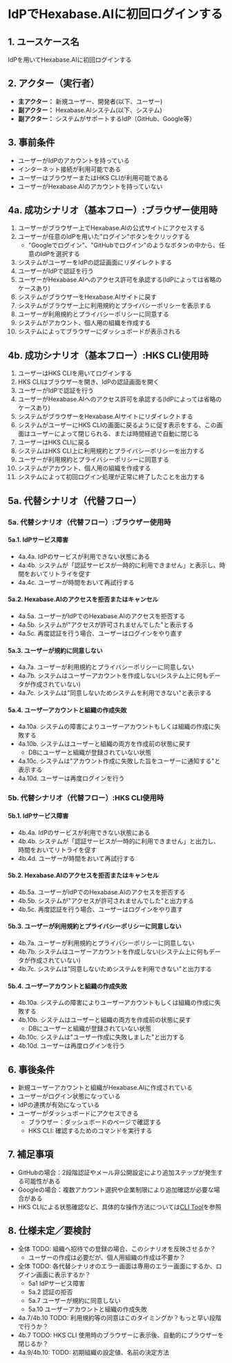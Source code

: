 # IdPでHexabase.AIに初回ログインする

## 1. ユースケース名

IdPを用いてHexabase.AIに初回ログインする

## 2. アクター（実行者）

- **主アクター：** 新規ユーザー、開発者(以下、ユーザー)
- **副アクター：** Hexabase.AIシステム(以下、システム)
- **副アクター：** システムがサポートするIdP（GitHub、Google等）

## 3. 事前条件

- ユーザーがIdPのアカウントを持っている
- インターネット接続が利用可能である
- ユーザーはブラウザーまたはHKS CLIが利用可能である
- ユーザーがHexabase.AIのアカウントを持っていない

## 4a. 成功シナリオ（基本フロー）:ブラウザー使用時

1. ユーザーがブラウザー上でHexabase.AIの公式サイトにアクセスする
2. ユーザーが任意のIdPを用いた"ログイン"ボタンをクリックする
   - "Googleでログイン"、"GitHubでログイン"のようなボタンの中から、任意のIdPを選択する
3. システムがユーザーをIdPの認証画面にリダイレクトする
4. ユーザーがIdPで認証を行う
5. ユーザーがHexabase.AIへのアクセス許可を承認する(IdPによっては省略のケースあり)
6. システムがブラウザーをHexabase.AIサイトに戻す
7. システムがブラウザー上に利用規約とプライバシーポリシーを表示する
8. ユーザーが利用規約とプライバシーポリシーに同意する
9. システムがアカウント、個人用の組織を作成する
10. システムによってブラウザーにダッシュボードが表示される

## 4b. 成功シナリオ（基本フロー）:HKS CLI使用時

1. ユーザーはHKS CLIを用いてログインする
2. HKS CLIはブラウザーを開き、IdPの認証画面を開く
3. ユーザーがIdPで認証を行う
4. ユーザーがHexabase.AIへのアクセス許可を承認する(IdPによっては省略のケースあり)
5. システムがブラウザーをHexabase.AIサイトにリダイレクトする
6. システムがユーザーにHKS CLIの画面に戻るように促す表示をする、この画面はユーザーによって閉じられる、または時間経過で自動に閉じる
7. ユーザーはHKS CLIに戻る
8. システムはHKS CLI上に利用規約とプライバシーポリシーを出力する
9. ユーザーが利用規約とプライバシーポリシーに同意する
10. システムがアカウント、個人用の組織を作成する
11. システムによって初回ログイン処理が正常に終了したことを出力する

## 5a. 代替シナリオ（代替フロー）

### 5a. 代替シナリオ（代替フロー）:ブラウザー使用時

#### 5a.1. IdPサービス障害

- 4a.4a. IdPのサービスが利用できない状態にある
- 4a.4b. システムが「認証サービスが一時的に利用できません」と表示し、時間をおいてリトライを促す
- 4a.4c. ユーザーが時間をおいて再試行する

#### 5a.2. Hexabase.AIのアクセスを拒否またはキャンセル

- 4a.5a. ユーザーがIdPでのHexabase.AIのアクセスを拒否する
- 4a.5b. システムが"アクセスが許可されませんでした"と表示する
- 4a.5c. 再度認証を行う場合、ユーザーはログインをやり直す

#### 5a.3. ユーザーが規約に同意しない

- 4a.7a. ユーザーが利用規約とプライバシーポリシーに同意しない
- 4a.7b. システムはユーザーアカウントを作成しない(システム上に何もデータが作成されていない)
- 4a.7c. システムは"同意しないためシステムを利用できない"と表示する

#### 5a.4. ユーザーアカウントと組織の作成失敗

- 4a.10a. システムの障害によりユーザーアカウントもしくは組織の作成に失敗する
- 4a.10b. システムはユーザーと組織の両方を作成前の状態に戻す
  - DBにユーザーと組織が登録されていない状態
- 4a.10c. システムは"アカウント作成に失敗した旨をユーザーに通知する"と表示する
- 4a.10d. ユーザーは再度ログインを行う

### 5b. 代替シナリオ（代替フロー）:HKS CLI使用時

#### 5b.1. IdPサービス障害

- 4b.4a. IdPのサービスが利用できない状態にある
- 4b.4b. システムが「認証サービスが一時的に利用できません」と出力し、時間をおいてリトライを促す
- 4b.4d. ユーザーが時間をおいて再試行する

#### 5b.2. Hexabase.AIのアクセスを拒否またはキャンセル

- 4b.5a. ユーザーがIdPでのHexabase.AIのアクセスを拒否する
- 4b.5b. システムが"アクセスが許可されませんでした"と出力する
- 4b.5c. 再度認証を行う場合、ユーザーはログインをやり直す

#### 5b.3. ユーザーが利用規約とプライバシーポリシーに同意しない

- 4b.7a. ユーザーが利用規約とプライバシーポリシーに同意しない
- 4b.7b. システムはユーザーアカウントを作成しない(システム上に何もデータが作成されていない)
- 4b.7c. システムは"同意しないためシステムを利用できない"と出力する

#### 5b.4. ユーザーアカウントと組織の作成失敗

- 4b.10a. システムの障害によりユーザーアカウントもしくは組織の作成に失敗する
- 4b.10b. システムはユーザーと組織の両方を作成前の状態に戻す
  - DBにユーザーと組織が登録されていない状態
- 4b.10c. システムは"ユーザー作成に失敗しました"と出力する
- 4b.10d. ユーザーは再度ログインを行う

## 6. 事後条件

- 新規ユーザーアカウントと組織がHexabase.AIに作成されている
- ユーザーがログイン状態になっている
- IdPの連携が有効になっている
- ユーザーがダッシュボードにアクセスできる
  - ブラウザー：ダッシュボードのページで確認する
  - HKS CLI: 確認するためのコマンドを実行する

## 7. 補足事項

- GitHubの場合：2段階認証やメール非公開設定により追加ステップが発生する可能性がある
- Googleの場合：複数アカウント選択や企業制限により追加確認が必要な場合がある
- HKS CLIによる状態確認など、具体的な操作方法については[CLI Tool](../../../sdk/cli.md)を参照

## 8. 仕様未定／要検討

- 全体 TODO: 組織へ招待での登録の場合、このシナリオを反映させるか？
  - ユーザーの作成は必要だが、個人用組織の作成は不要か？
- 全体 TODO: 各代替シナリオのエラー画面は専用のエラー画面にするか、ログイン画面に表示するか？
  - 5a1 IdPサービス障害
  - 5a.2 認証の拒否
  - 5a.7 ユーザーが規約に同意しない
  - 5a.10 ユーザーアカウントと組織の作成失敗
- 4a.7/4b.10 TODO: 利用規約等の同意はこのタイミングか？もっと早い段階で行うか？
- 4b.7 TODO: HKS CLI 使用時のブラウザーに表示後、自動的にブラウザーを閉じるか？
- 4a.9/4b.10: TODO: 初期組織の設定値、名前の決定方法
